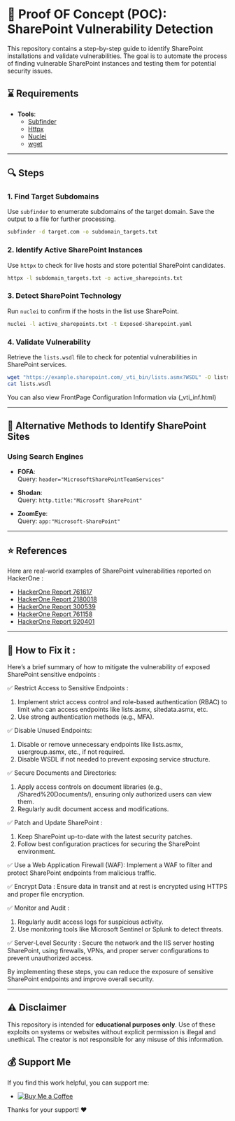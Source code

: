 
# 📝 Proof OF Concept (POC): SharePoint Vulnerability Detection

This repository contains a step-by-step guide to identify SharePoint installations and validate vulnerabilities. The goal is to automate the process of finding vulnerable SharePoint instances and testing them for potential security issues.

## ⌛ Requirements

- **Tools**:  
  - [Subfinder](https://github.com/projectdiscovery/subfinder)  
  - [Httpx](https://github.com/projectdiscovery/httpx)  
  - [Nuclei](https://github.com/projectdiscovery/nuclei)  
  - [wget](https://www.gnu.org/software/wget/)  

---

## 🔍 Steps

### 1. Find Target Subdomains
Use `subfinder` to enumerate subdomains of the target domain. Save the output to a file for further processing.
```bash
subfinder -d target.com -o subdomain_targets.txt
```

### 2. Identify Active SharePoint Instances
Use `httpx` to check for live hosts and store potential SharePoint candidates.
```bash
httpx -l subdomain_targets.txt -o active_sharepoints.txt
```

### 3. Detect SharePoint Technology
Run `nuclei` to confirm if the hosts in the list use SharePoint.
```bash
nuclei -l active_sharepoints.txt -t Exposed-Sharepoint.yaml
```

### 4. Validate Vulnerability
Retrieve the `lists.wsdl` file to check for potential vulnerabilities in SharePoint services.
```bash
wget "https://example.sharepoint.com/_vti_bin/lists.asmx?WSDL" -O lists.wsdl
cat lists.wsdl
```
You can also view FrontPage Configuration Information via (_vti_inf.html)

---

## 📝 Alternative Methods to Identify SharePoint Sites

### Using Search Engines
- **FOFA**:  
  Query: `header="MicrosoftSharePointTeamServices"`

- **Shodan**:  
  Query: `http.title:"Microsoft SharePoint"`

- **ZoomEye**:  
  Query: `app:"Microsoft-SharePoint"`

---

## ⭐ References

Here are real-world examples of SharePoint vulnerabilities reported on HackerOne :

- [HackerOne Report 761617](https://hackerone.com/reports/761617)  
- [HackerOne Report 2180018](https://hackerone.com/reports/2180018)  
- [HackerOne Report 300539](https://hackerone.com/reports/300539)  
- [HackerOne Report 761158](https://hackerone.com/reports/761158)  
- [HackerOne Report 920401](https://hackerone.com/reports/920401)  

---
## 🔨 How to Fix it :
Here’s a brief summary of how to mitigate the vulnerability of exposed SharePoint sensitive endpoints :

✅ Restrict Access to Sensitive Endpoints :
1. Implement strict access control and role-based authentication (RBAC) to limit who can access endpoints like lists.asmx, sitedata.asmx, etc.
2. Use strong authentication methods (e.g., MFA).

✅ Disable Unused Endpoints:
1. Disable or remove unnecessary endpoints like lists.asmx, usergroup.asmx, etc., if not required.
2. Disable WSDL if not needed to prevent exposing service structure.

✅ Secure Documents and Directories:
1. Apply access controls on document libraries (e.g., /Shared%20Documents/), ensuring only authorized users can view them.
2. Regularly audit document access and modifications.

✅ Patch and Update SharePoint :
1. Keep SharePoint up-to-date with the latest security patches.
2. Follow best configuration practices for securing the SharePoint environment.

✅ Use a Web Application Firewall (WAF):
Implement a WAF to filter and protect SharePoint endpoints from malicious traffic.

✅ Encrypt Data :
Ensure data in transit and at rest is encrypted using HTTPS and proper file encryption.

✅ Monitor and Audit :
1. Regularly audit access logs for suspicious activity.
2. Use monitoring tools like Microsoft Sentinel or Splunk to detect threats.

✅ Server-Level Security :
Secure the network and the IIS server hosting SharePoint, using firewalls, VPNs, and proper server configurations to prevent unauthorized access.

By implementing these steps, you can reduce the exposure of sensitive SharePoint endpoints and improve overall security.

---
## ⚠️ Disclaimer

This repository is intended for **educational purposes only**. Use of these exploits on systems or websites without explicit permission is illegal and unethical. The creator is not responsible for any misuse of this information.

## 💰 Support Me  

If you find this work helpful, you can support me:  
- [![Buy Me a Coffee](https://www.buymeacoffee.com/assets/img/custom_images/yellow_img.png)](https://buymeacoffee.com/ghost_sec)  

Thanks for your support! ❤️
